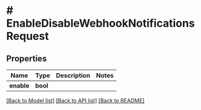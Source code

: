 # # EnableDisableWebhookNotificationsRequest

## Properties

Name | Type | Description | Notes
------------ | ------------- | ------------- | -------------
**enable** | **bool** |  |

[[Back to Model list]](../../README.md#models) [[Back to API list]](../../README.md#endpoints) [[Back to README]](../../README.md)
